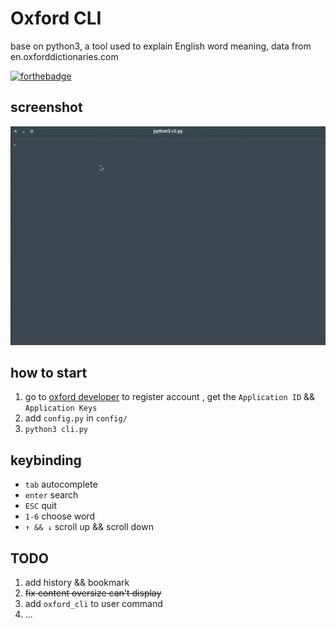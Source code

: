 # Oxford CLI
base on python3, a tool used to explain English word meaning, data from en.oxforddictionaries.com

[![forthebadge](http://forthebadge.com/images/badges/built-by-codebabes.svg)](http://forthebadge.com)  

## screenshot
![](screenshot.gif)

## how to start

1. go to [oxford developer](https://developer.oxforddictionaries.com/) to register account , get the `Application ID` && `Application Keys`
2. add `config.py` in `config/`
3. `python3 cli.py`

## keybinding

- `tab` autocomplete
- `enter` search
- `ESC` quit
- `1-6` choose word
- `↑ && ↓` scroll up && scroll down

## TODO

1. add history && bookmark
2. ~~fix content oversize can't display~~
3. add `oxford_cli` to user command
4. ...
